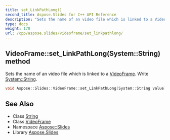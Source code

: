 ```yaml
---
title: set_LinkPathLong()
second_title: Aspose.Slides for C++ API Reference
description: "Sets the name of an video file which is linked to a VideoFrame. Write System::String."
type: docs
weight: 170
url: /cpp/aspose.slides/videoframe/set_linkpathlong/
---
```

## VideoFrame::set_LinkPathLong(System::String) method


Sets the name of an video file which is linked to a [VideoFrame](../). Write [System::String](../../../system/string/).

```cpp
void Aspose::Slides::VideoFrame::set_LinkPathLong(System::String value) override
```

## See Also

* Class [String](../../system/string/)
* Class [VideoFrame](./)
* Namespace [Aspose::Slides](../)
* Library [Aspose.Slides](../../)